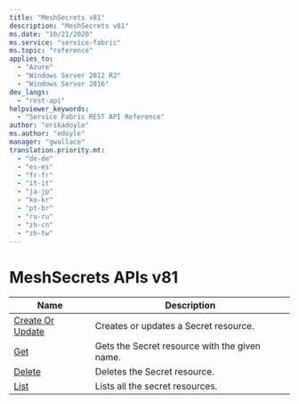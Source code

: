 ```yaml
---
title: "MeshSecrets v81"
description: "MeshSecrets v81"
ms.date: "10/21/2020"
ms.service: "service-fabric"
ms.topic: "reference"
applies_to: 
  - "Azure"
  - "Windows Server 2012 R2"
  - "Windows Server 2016"
dev_langs: 
  - "rest-api"
helpviewer_keywords: 
  - "Service Fabric REST API Reference"
author: "erikadoyle"
ms.author: "edoyle"
manager: "gwallace"
translation.priority.mt: 
  - "de-de"
  - "es-es"
  - "fr-fr"
  - "it-it"
  - "ja-jp"
  - "ko-kr"
  - "pt-br"
  - "ru-ru"
  - "zh-cn"
  - "zh-tw"
---
```

# MeshSecrets APIs v81

| Name | Description |
| --- | --- |
| [Create Or Update](sfclient-v81-api-meshsecret_createorupdate.md) | Creates or updates a Secret resource.<br/> |
| [Get](sfclient-v81-api-meshsecret_get.md) | Gets the Secret resource with the given name.<br/> |
| [Delete](sfclient-v81-api-meshsecret_delete.md) | Deletes the Secret resource.<br/> |
| [List](sfclient-v81-api-meshsecret_list.md) | Lists all the secret resources.<br/> |

